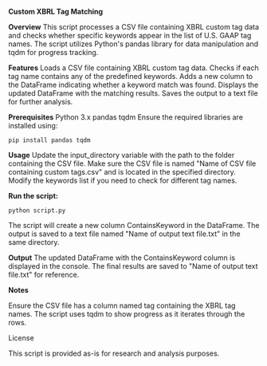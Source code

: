**Custom XBRL Tag Matching**

**Overview**
This script processes a CSV file containing XBRL custom tag data and checks whether specific keywords appear in the list of U.S. GAAP tag names. The script utilizes Python's pandas library for data manipulation and tqdm for progress tracking.



**Features**
Loads a CSV file containing XBRL custom tag data.
Checks if each tag name contains any of the predefined keywords.
Adds a new column to the DataFrame indicating whether a keyword match was found.
Displays the updated DataFrame with the matching results.
Saves the output to a text file for further analysis.

**Prerequisites**
Python 3.x
pandas
tqdm
Ensure the required libraries are installed using:

```pip install pandas tqdm```

**Usage**
Update the input_directory variable with the path to the folder containing the CSV file.
Make sure the CSV file is named "Name of CSV file containing custom tags.csv" and is located in the specified directory.
Modify the keywords list if you need to check for different tag names.

**Run the script:**

```python script.py```

The script will create a new column ContainsKeyword in the DataFrame.
The output is saved to a text file named "Name of output text file.txt" in the same directory.

**Output**
The updated DataFrame with the ContainsKeyword column is displayed in the console.
The final results are saved to "Name of output text file.txt" for reference.

**Notes**

Ensure the CSV file has a column named tag containing the XBRL tag names.
The script uses tqdm to show progress as it iterates through the rows.

License

This script is provided as-is for research and analysis purposes.

